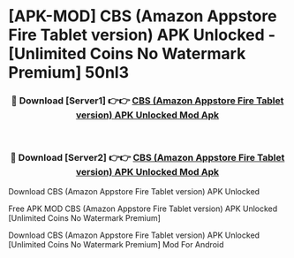# [APK-MOD] CBS (Amazon Appstore Fire Tablet version) APK Unlocked - [Unlimited Coins No Watermark Premium] 50nl3



<div align="center">
<h3>🔴 Download [Server1] 👉👉 <a href="https://momento.my/?title=CBS_(Amazon_Appstore_Fire_Tablet_version)_APK_Unlocked">CBS (Amazon Appstore Fire Tablet version) APK Unlocked Mod Apk</a></h3><br>

<h3>🔴 Download [Server2] 👉👉 <a href="https://momento.my/?title=CBS_(Amazon_Appstore_Fire_Tablet_version)_APK_Unlocked">CBS (Amazon Appstore Fire Tablet version) APK Unlocked Mod Apk</a></h3>
</div>



Download CBS (Amazon Appstore Fire Tablet version) APK Unlocked 

Free APK MOD CBS (Amazon Appstore Fire Tablet version) APK Unlocked [Unlimited Coins No Watermark Premium]

Download CBS (Amazon Appstore Fire Tablet version) APK Unlocked [Unlimited Coins No Watermark Premium] Mod For Android
